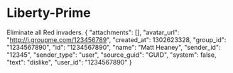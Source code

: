# Liberty-Prime
Eliminate all Red invaders.
{
  "attachments": [],
  "avatar_url": "http://i.groupme.com/123456789",
  "created_at": 1302623328,
  "group_id": "1234567890",
  "id": "1234567890",
  "name": "Matt Heaney",
  "sender_id": "12345",
  "sender_type": "user",
  "source_guid": "GUID",
  "system": false,
  "text": "dislike",
  "user_id": "1234567890"
}
